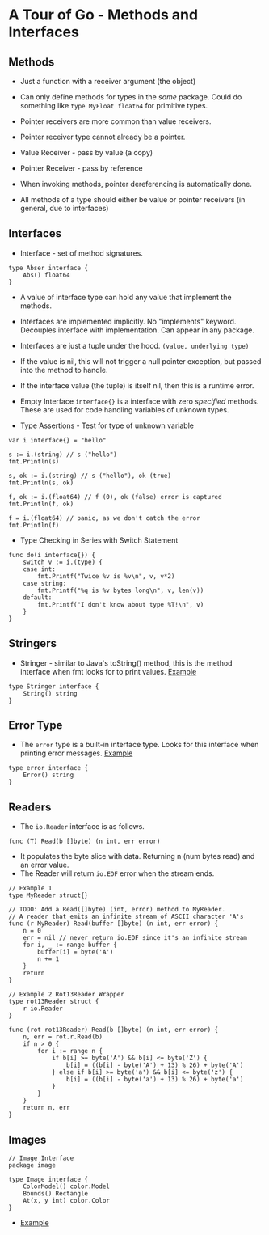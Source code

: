 # A Tour of Go - Methods and Interfaces

## Methods
- Just a function with a receiver argument (the object)

- Can only define methods for types in the *same* package. Could do something like `type MyFloat float64` for primitive types.

- Pointer receivers are more common than value receivers.

- Pointer receiver type cannot already be a pointer.

- Value Receiver - pass by value (a copy)

- Pointer Receiver - pass by reference

- When invoking methods, pointer dereferencing is automatically done. 

- All methods of a type should either be value or pointer receivers (in general, due to interfaces)

## Interfaces
- Interface - set of method signatures.

```
type Abser interface {
	Abs() float64
}
```
- A value of interface type can hold any value that implement the methods.

- Interfaces are implemented implicitly. No "implements" keyword. Decouples interface with implementation. Can appear in any package.

- Interfaces are just a tuple under the hood. `(value, underlying type)`

- If the value is nil, this will not trigger a null pointer exception, but passed into the method to handle.

- If the interface value (the tuple) is itself nil, then this is a runtime error.

- Empty Interface `interface{}` is a interface with zero *specified* methods. These are used for code handling variables of unknown types.

- Type Assertions - Test for type of unknown variable
```
var i interface{} = "hello"

s := i.(string) // s ("hello")
fmt.Println(s)

s, ok := i.(string) // s ("hello"), ok (true)
fmt.Println(s, ok)

f, ok := i.(float64) // f (0), ok (false) error is captured
fmt.Println(f, ok)

f = i.(float64) // panic, as we don't catch the error
fmt.Println(f)
```
- Type Checking in Series with Switch Statement
```
func do(i interface{}) {
	switch v := i.(type) {
	case int:
		fmt.Printf("Twice %v is %v\n", v, v*2)
	case string:
		fmt.Printf("%q is %v bytes long\n", v, len(v))
	default:
		fmt.Printf("I don't know about type %T!\n", v)
	}
}
```

## Stringers
- Stringer - similar to Java's toString() method, this is the method interface when fmt looks for to print values. [Example](./exercise-stringer.go) 
```
type Stringer interface {
    String() string
}
```

## Error Type
- The `error` type is a built-in interface type. Looks for this interface when printing error messages. [Example](./excercise-errors.go)
```
type error interface {
    Error() string
}
```

## Readers
- The `io.Reader` interface is as follows.
```
func (T) Read(b []byte) (n int, err error)
```
- It populates the byte slice with data. Returning n (num bytes read) and an error value.
- The Reader will return `io.EOF` error when the stream ends. 
```
// Example 1
type MyReader struct{}

// TODO: Add a Read([]byte) (int, error) method to MyReader.
// A reader that emits an infinite stream of ASCII character 'A's
func (r MyReader) Read(buffer []byte) (n int, err error) {
	n = 0
	err = nil // never return io.EOF since it's an infinite stream
	for i, _ := range buffer {
		buffer[i] = byte('A')
		n += 1	
	}
	return
}

// Example 2 Rot13Reader Wrapper
type rot13Reader struct {
	r io.Reader
}

func (rot rot13Reader) Read(b []byte) (n int, err error) {
	n, err = rot.r.Read(b)
	if n > 0 {
		for i := range n {
			if b[i] >= byte('A') && b[i] <= byte('Z') {
				b[i] = ((b[i] - byte('A') + 13) % 26) + byte('A')
			} else if b[i] >= byte('a') && b[i] <= byte('z') {
				b[i] = ((b[i] - byte('a') + 13) % 26) + byte('a')
			}
		}
	}
	return n, err
}
```

## Images
```
// Image Interface
package image

type Image interface {
    ColorModel() color.Model
    Bounds() Rectangle
    At(x, y int) color.Color
}
```
- [Example](./exercise-images.go)
